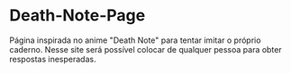 # Death-Note-Page
Página inspirada no anime "Death Note" para tentar imitar o próprio caderno. Nesse site será possível colocar de qualquer pessoa para obter respostas inesperadas.
